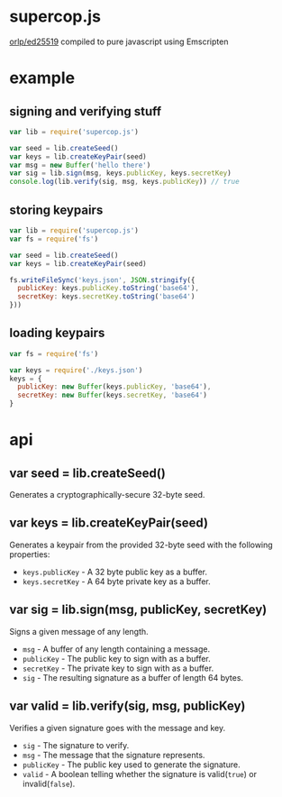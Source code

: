 # supercop.js
[orlp/ed25519](https://github.com/orlp/ed25519) compiled to pure javascript using Emscripten

# example
## signing and verifying stuff
``` javascript
var lib = require('supercop.js')

var seed = lib.createSeed()
var keys = lib.createKeyPair(seed)
var msg = new Buffer('hello there')
var sig = lib.sign(msg, keys.publicKey, keys.secretKey)
console.log(lib.verify(sig, msg, keys.publicKey)) // true
```

## storing keypairs
``` javascript
var lib = require('supercop.js')
var fs = require('fs')

var seed = lib.createSeed()
var keys = lib.createKeyPair(seed)

fs.writeFileSync('keys.json', JSON.stringify({
  publicKey: keys.publicKey.toString('base64'),
  secretKey: keys.secretKey.toString('base64')
}))
```

## loading keypairs
``` javascript
var fs = require('fs')

var keys = require('./keys.json')
keys = {
  publicKey: new Buffer(keys.publicKey, 'base64'),
  secretKey: new Buffer(keys.secretKey, 'base64')
}
```

# api
## var seed = lib.createSeed()
Generates a cryptographically-secure 32-byte seed.

## var keys = lib.createKeyPair(seed)
Generates a keypair from the provided 32-byte seed with the following properties:
* `keys.publicKey` - A 32 byte public key as a buffer.
* `keys.secretKey` - A 64 byte private key as a buffer.

## var sig = lib.sign(msg, publicKey, secretKey)
Signs a given message of any length.
* `msg` - A buffer of any length containing a message.
* `publicKey` - The public key to sign with as a buffer.
* `secretKey` - The private key to sign with as a buffer.
* `sig` - The resulting signature as a buffer of length 64 bytes.

## var valid = lib.verify(sig, msg, publicKey)
Verifies a given signature goes with the message and key.
* `sig` - The signature to verify.
* `msg` - The message that the signature represents.
* `publicKey` - The public key used to generate the signature.
* `valid` - A boolean telling whether the signature is valid(`true`) or invalid(`false`).
